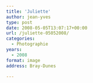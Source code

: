 ```yaml
---
title: 'Juliette'
author: jean-yves
type: post
date: 2008-05-05T13:07:17+00:00
url: /juliette-05052008/
categories:
  - Photographie
years:
  - 2008
format: image
address: Bray-Dunes

---
```

